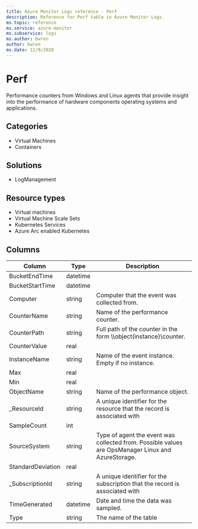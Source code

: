 ```yaml
---
title: Azure Monitor Logs reference - Perf
description: Reference for Perf table in Azure Monitor Logs.
ms.topic: reference
ms.service: azure-monitor
ms.subservice: logs
ms.author: bwren
author: bwren
ms.date: 12/9/2020
---
```


# Perf

 Performance counters from Windows and Linux agents that provide insight into the performance of hardware components operating systems and applications.

## Categories

- Virtual Machines
- Containers
## Solutions

- LogManagement
## Resource types

- Virtual machines
- Virtual Machine Scale Sets
- Kubernetes Services
- Azure Arc enabled Kubernetes




## Columns

|Column|Type|Description|
|---|---|---|
|BucketEndTime|datetime||
|BucketStartTime|datetime||
|Computer|string|Computer that the event was collected from.|
|CounterName|string|Name of the performance counter.|
|CounterPath|string|Full path of the counter in the form \\<Computer>\object(instance)\counter.|
|CounterValue|real||
|InstanceName|string|Name of the event instance. Empty if no instance.|
|Max|real||
|Min|real||
|ObjectName|string|Name of the performance object.|
|_ResourceId|string|A unique identifier for the resource that the record is associated with|
|SampleCount|int||
|SourceSystem|string|Type of agent the event was collected from. Possible values are OpsManager Linux and AzureStorage.|
|StandardDeviation|real||
|_SubscriptionId|string|A unique identifier for the subscription that the record is associated with|
|TimeGenerated|datetime|Date and time the data was sampled.|
|Type|string|The name of the table|
